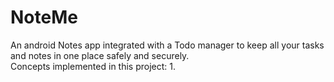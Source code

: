 # NoteMe
An android Notes app integrated with a Todo manager to keep all your tasks and notes in one place safely and securely.
</br>
Concepts implemented in this project:
1. 
